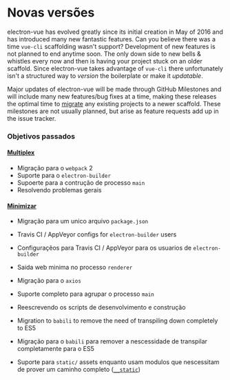 # Novas versões

electron-vue has evolved greatly since its initial creation in May of 2016 and has introduced many new fantastic features. Can you believe there was a time `vue-cli` scaffolding wasn't support? Development of new features is not planned to end anytime soon. The only down side to new bells & whistles every now and then is having your project stuck on an older scaffold. Since electron-vue takes advantage of `vue-cli` there unfortunately isn't a structured way to _version_ the boilerplate or make it _updatable_.

Major updates of electron-vue will be made through GitHub Milestones and will include many new features/bug fixes at a time, making these releases the optimal time to [migrate](/migration-guide.md) any existing projects to a newer scaffold. These milestones are not usually planned, but arise as feature requests add up in the issue tracker.

### Objetivos passados

#### [Multiplex](https://github.com/SimulatedGREG/electron-vue/milestone/1?closed=1)

* Migração para o `webpack` 2
* Suporte para o `electron-builder`
* Supoerte para a contrução de processo `main`
* Resolvendo problemas gerais

#### [Minimizar](https://github.com/SimulatedGREG/electron-vue/issues/171)

* Migração para um unico arquivo `package.json`
* Travis CI / AppVeyor configs for `electron-builder` users
* Configuraçẽos para Travis CI / AppVeyor para os usuarios de `electron-builder`
* Saida web minima no processo `renderer`

* Migração para o `axios`
* Suporte completo para agrupar o processo `main`
* Reescrevendo os scripts de desenvolvimento e construção
* Migration to `babili` to remove the need of transpiling down completely to ES5
* Migração para o `babili` para remover a nescessidade de transpilar completamente para o ES5
* Suporte para `static/` assets enquanto usam modulos que nescessitam de prover um caminho completo \([`__static`](/using-static-assets.md)\)

